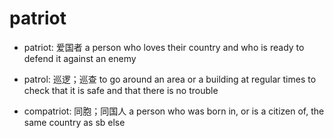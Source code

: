 # patriot

- patriot: 爱国者 a person who loves their country and who is ready to defend it against an enemy
- patrol: 巡逻；巡查 to go around an area or a building at regular times to check that it is safe and that there is no trouble

- compatriot: 同胞；同国人 a person who was born in, or is a citizen of, the same country as sb else
